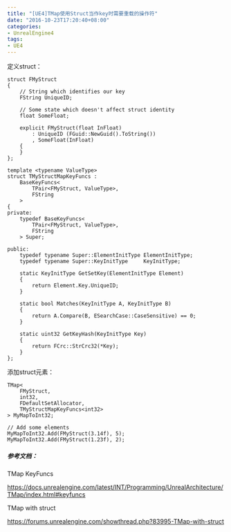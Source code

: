 ```yaml
---
title: "[UE4]TMap使用Struct当作key时需要重载的操作符"
date: "2016-10-23T17:20:40+08:00"
categories:
- UnrealEngine4
tags:
- UE4
---
```


定义struct：

    struct FMyStruct
    {
        // String which identifies our key
        FString UniqueID;

        // Some state which doesn't affect struct identity
        float SomeFloat;

        explicit FMyStruct(float InFloat)
            : UniqueID (FGuid::NewGuid().ToString())
            , SomeFloat(InFloat)
        {
        }
    };
    
    template <typename ValueType>
    struct TMyStructMapKeyFuncs :
        BaseKeyFuncs<
            TPair<FMyStruct, ValueType>,
            FString
        >
    {
    private:
        typedef BaseKeyFuncs<
            TPair<FMyStruct, ValueType>,
            FString
        > Super;

    public:
        typedef typename Super::ElementInitType ElementInitType;
        typedef typename Super::KeyInitType     KeyInitType;

        static KeyInitType GetSetKey(ElementInitType Element)
        {
            return Element.Key.UniqueID;
        }

        static bool Matches(KeyInitType A, KeyInitType B)
        {
            return A.Compare(B, ESearchCase::CaseSensitive) == 0;
        }

        static uint32 GetKeyHash(KeyInitType Key)
        {
            return FCrc::StrCrc32(*Key);
        }
    };


添加struct元素：

    TMap<
        FMyStruct,
        int32,
        FDefaultSetAllocator,
        TMyStructMapKeyFuncs<int32>
    > MyMapToInt32;

    // Add some elements
    MyMapToInt32.Add(FMyStruct(3.14f), 5);
    MyMapToInt32.Add(FMyStruct(1.23f), 2);

##### 参考文档：

TMap KeyFuncs

https://docs.unrealengine.com/latest/INT/Programming/UnrealArchitecture/TMap/index.html#keyfuncs

TMap with struct

https://forums.unrealengine.com/showthread.php?83995-TMap-with-struct

